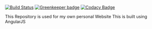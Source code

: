 
[![Build Status](https://travis-ci.org/waleedahmed3045/Waleed.me.svg?branch=waleedme%2Fdevelop)](https://travis-ci.org/waleedahmed3045/Waleed.me)
[![Greenkeeper badge](https://badges.greenkeeper.io/waleedahmed3045/Waleed.me.svg)](https://greenkeeper.io/)
[![Codacy Badge](https://api.codacy.com/project/badge/Grade/18e45fcde83c4aadb2a93906c2e3b744)](https://www.codacy.com/app/waleedahmed3045/Waleed.me?utm_source=github.com&utm_medium=referral&utm_content=waleedahmed3045/Waleed.me&utm_campaign=badger)

This Repository is used for my own personal Website
This is built using AngularJS